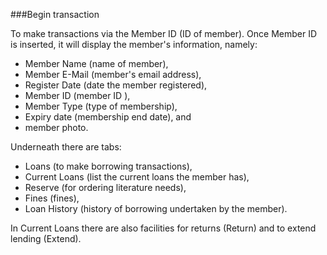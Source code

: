 ###Begin transaction

To make transactions via the Member ID (ID of member). Once Member ID is inserted, it will display the member's information, namely: 
- Member Name (name of member), 
- Member E-Mail (member's email address), 
- Register Date (date the member registered), 
- Member ID (member ID ), 
- Member Type (type of membership), 
- Expiry date (membership end date), and 
- member photo. 

Underneath there are tabs: 
- Loans (to make borrowing transactions), 
- Current Loans (list the current loans the member has), 
- Reserve (for ordering literature needs), 
- Fines (fines), 
- Loan History (history of borrowing undertaken by the member). 

In Current Loans there are also facilities for returns (Return) and to extend lending (Extend).
